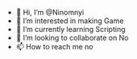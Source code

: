 - 👋 Hi, I’m @Ninomnyi
- 👀 I’m interested in making Game 
- 🌱 I’m currently learning Scripting
- 💞️ I’m looking to collaborate on No 
- 📫 How to reach me no

<!---
Ninomnyi/Ninomnyi is a ✨ special ✨ repository because its `README.md` (this file) appears on your GitHub profile.
You can click the Preview link to take a look at your changes.
--->
